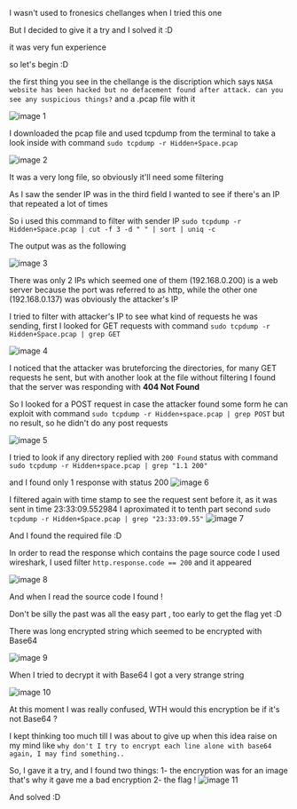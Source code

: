 I wasn't used to fronesics chellanges when I tried this one

But I decided to give it a try and I solved it :D

it was very fun experience

so let's begin :D

the first thing you see in the chellange is the discription which says `NASA website has been hacked but no defacement found after attack. can you see any suspicious things?` and a .pcap file with it

![image 1](https://imgur.com/D4Czq0Y)

I downloaded the pcap file and used tcpdump from the terminal to take a look inside with command `sudo tcpdump -r Hidden+Space.pcap`

![image 2](https://imgur.com/brbh5Mc.png)

It was a very long file, so obviously it'll need some filtering

As I saw the sender IP was in the third field I wanted to see if there's an IP that repeated a lot of times

So i used this command to filter with sender IP `sudo tcpdump -r Hidden+Space.pcap | cut -f 3 -d " " | sort | uniq -c`

The output was as the following

![image 3](https://imgur.com/QLnfhuh.png)

There was only 2 IPs which seemed one of them (192.168.0.200) is a web server because the port was referred to as http, while the other one (192.168.0.137) was obviously the attacker's IP

I tried to filter with attacker's IP to see what kind of requests he was sending, first I looked for GET requests with command `sudo tcpdump -r Hidden+Space.pcap | grep GET`

![image 4](https://imgur.com/WxBrXtx.png)

I noticed that the attacker was bruteforcing the directories, for many GET requests he sent, but with another look at the file without filtering I found that the server was responding with **404 Not Found**

So I looked for a POST request in case the attacker found some form he can exploit with command `sudo tcpdump -r Hidden+space.pcap | grep POST` but no result, so he didn't do any post requests

![image 5](https://imgur.com/PfPqoVM.png)

I tried to look if any directory replied with `200 Found` status with command `sudo tcpdump -r Hidden+space.pcap | grep "1.1 200"`

and I found only 1 response with status 200
![image 6](https://imgur.com/MIUkUlb.png)

I filtered again with time stamp to see the request sent before it, as it was sent in time 23:33:09.552984 I aproximated it to tenth part second `sudo tcpdump -r Hidden+Space.pcap | grep "23:33:09.55"`
![image 7](https://imgur.com/dRjgOso.png)

And I found the required file :D

In order to read the response which contains the page source code I used wireshark, I used filter `http.response.code == 200` and it appeared

![image 8](https://imgur.com/3O1l4jY.png)

And when I read the source code I found !

Don't be silly the past was all the easy part , too early to get the flag yet :D

There was long encrypted string which seemed to be encrypted with Base64

![image 9](https://imgur.com/oaBM6T4.png)

When I tried to decrypt it with Base64 I got a very strange string

![image 10](https://imgur.com/VNNXd9u.png)

At this moment I was really confused, WTH would this encryption be if it's not Base64 ?

I kept thinking too much till I was about to give up when this idea raise on my mind like `why don't I try to encrypt each line alone with base64 again, I may find something..`

So, I gave it a try, and I found two things:
1- the encryption was for an image that's why it gave me a bad encryption
2- the flag !
![image 11](https://imgur.com/4UDGdke.png)

And solved :D
